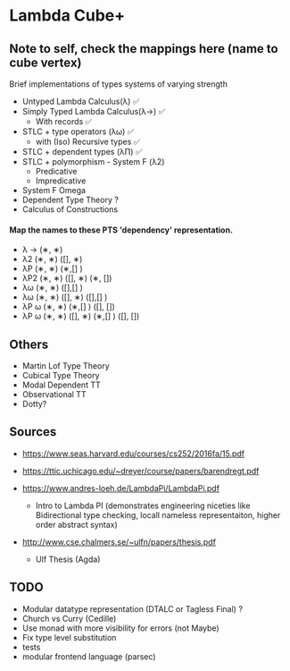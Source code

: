 # Lambda Cube+

## Note to self, check the mappings here (name to cube vertex)
Brief implementations of types systems of varying strength
- Untyped Lambda Calculus(λ) :white_check_mark:
- Simply Typed Lambda Calculus(λ→) :white_check_mark:
    * With records :white_check_mark:
- STLC + type operators (λω) :white_check_mark:
    * with (Iso) Recursive types :white_check_mark:
- STLC + dependent types (λΠ) :white_check_mark:
- STLC + polymorphism - System F (λ2)
    * Predicative
    * Impredicative
- System F Omega
- Dependent Type Theory ?
- Calculus of Constructions


#### Map the names to these PTS 'dependency' representation.
- λ → (∗, ∗) 
- λ2 (∗, ∗) ([], ∗)
- λP (∗, ∗) (∗,[] )
- λP2 (∗, ∗) ([], ∗) (∗, [])
- λω (∗, ∗) ([],[] )
- λω (∗, ∗) ([], ∗) ([],[] )
- λP ω (∗, ∗) (∗,[] ) ([], [])
- λP ω (∗, ∗) ([], ∗) (∗,[] ) ([], [])

## Others
- Martin Lof Type Theory
- Cubical Type Theory
- Modal Dependent TT
- Observational TT
- Dotty?


## Sources
- https://www.seas.harvard.edu/courses/cs252/2016fa/15.pdf
- https://ttic.uchicago.edu/~dreyer/course/papers/barendregt.pdf
- https://www.andres-loeh.de/LambdaPi/LambdaPi.pdf
   * Intro to Lambda PI (demonstrates engineering niceties like Bidirectional type checking, locall nameless representaiton, higher order abstract syntax)
   
- http://www.cse.chalmers.se/~ulfn/papers/thesis.pdf
   *  Ulf Thesis (Agda)


## TODO
- Modular datatype representation (DTALC or Tagless Final) ?
- Church vs Curry (Cedille)
- Use monad with more visibility for errors (not Maybe)
- Fix type level substitution
- tests
- modular frontend language (parsec)
